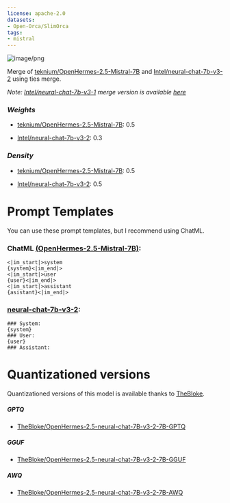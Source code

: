 ```yaml
---
license: apache-2.0
datasets:
- Open-Orca/SlimOrca
tags:
- mistral
---
```

![image/png](https://cdn-uploads.huggingface.co/production/uploads/6468ce47e134d050a58aa89c/x44nNbPTpv0zGTqA1Jb2q.png)

Merge of [teknium/OpenHermes-2.5-Mistral-7B](https://huggingface.co/teknium/OpenHermes-2.5-Mistral-7B) and [Intel/neural-chat-7b-v3-2](https://huggingface.co/Intel/neural-chat-7b-v3-2) using ties merge.

_Note: [Intel/neural-chat-7b-v3-1](https://huggingface.co/Intel/neural-chat-7b-v3-1) merge version is available [here](https://huggingface.co/Weyaxi/OpenHermes-2.5-neural-chat-7b-v3-1-7B/)_

### *Weights*

- [teknium/OpenHermes-2.5-Mistral-7B](https://huggingface.co/teknium/OpenHermes-2.5-Mistral-7B): 0.5

- [Intel/neural-chat-7b-v3-2](https://huggingface.co/Intel/neural-chat-7b-v3-2): 0.3

### *Density*

- [teknium/OpenHermes-2.5-Mistral-7B](https://huggingface.co/teknium/OpenHermes-2.5-Mistral-7B): 0.5

- [Intel/neural-chat-7b-v3-2](https://huggingface.co/Intel/neural-chat-7b-v3-2): 0.5

# Prompt Templates

You can use these prompt templates, but I recommend using ChatML.

### ChatML [(OpenHermes-2.5-Mistral-7B)](https://huggingface.co/teknium/OpenHermes-2.5-Mistral-7B):

```
<|im_start|>system
{system}<|im_end|>
<|im_start|>user
{user}<|im_end|>
<|im_start|>assistant
{asistant}<|im_end|>
```

### [neural-chat-7b-v3-2](https://huggingface.co/Intel/neural-chat-7b-v3-2):

```
### System:
{system}
### User:
{user}
### Assistant:
```

# Quantizationed versions

Quantizationed versions of this model is available thanks to [TheBloke](https://hf.co/TheBloke).

##### GPTQ

- [TheBloke/OpenHermes-2.5-neural-chat-7B-v3-2-7B-GPTQ](https://huggingface.co/TheBloke/OpenHermes-2.5-neural-chat-7B-v3-2-7B-GPTQ)

##### GGUF

- [TheBloke/OpenHermes-2.5-neural-chat-7B-v3-2-7B-GGUF](https://huggingface.co/TheBloke/OpenHermes-2.5-neural-chat-7B-v3-2-7B-GGUF)

##### AWQ

- [TheBloke/OpenHermes-2.5-neural-chat-7B-v3-2-7B-AWQ](https://huggingface.co/TheBloke/OpenHermes-2.5-neural-chat-7B-v3-2-7B-AWQ)
